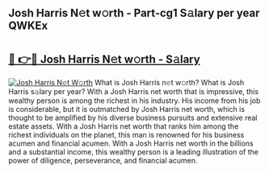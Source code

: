 ## Josh Harris N𝚎t w𝚘rth - Part-cg1 S𝚊lary per year QWKEx

# <h2><a href="http://gc3dc0.nevu.top/?p=Josh+Harris">🔗 👉🔴 Josh Harris N𝚎t w𝚘rth - S𝚊lary</a></h2>

[![Josh Harris N𝚎t W𝚘rth](https://i.imgur.com/Oavwk0R.jpeg)](http://gc3dc0.nevu.top/?p=Josh+Harris)
What is Josh Harris n𝚎t w𝚘rth? What is Josh Harris s𝚊lary per year?
With a Josh Harris net worth that is impressive, this wealthy person is among the richest in his industry. His income from his job is considerable, but it is outmatched by Josh Harris net worth, which is thought to be amplified by his diverse business pursuits and extensive real estate assets. With a Josh Harris net worth that ranks him among the richest individuals on the planet, this man is renowned for his business acumen and financial acumen. With a Josh Harris net worth in the billions and a substantial income, this wealthy person is a leading illustration of the power of diligence, perseverance, and financial acumen.
